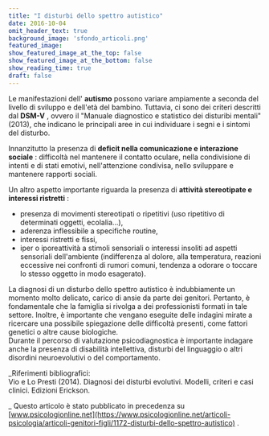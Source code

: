 ```yaml
---
title: "I disturbi dello spettro autistico"
date: 2016-10-04
omit_header_text: true
background_image: 'sfondo_articoli.png'
featured_image: 
show_featured_image_at_the_top: false
show_featured_image_at_the_bottom: false
show_reading_time: true
draft: false
---
```


Le manifestazioni dell' **autismo** possono variare ampiamente a seconda del
livello di sviluppo e dell'età del bambino. Tuttavia, ci sono dei criteri
descritti dal **DSM-V** , ovvero il "Manuale diagnostico e statistico dei
disturibi mentali" (2013), che indicano le principali aree in cui individuare
i segni e i sintomi del disturbo.  
  
Innanzitutto la presenza di **deficit nella comunicazione e interazione
sociale** : difficoltà nel mantenere il contatto oculare, nella condivisione
di intenti e di stati emotivi, nell'attenzione condivisa, nello sviluppare e
mantenere rapporti sociali.  
  
Un altro aspetto importante riguarda la presenza di **attività stereotipate e
interessi ristretti** :

  * presenza di movimenti stereotipati o ripetitivi (uso ripetitivo di determinati oggetti, ecolalia...),
  * aderenza inflessibile a specifiche routine,
  * interessi ristretti e fissi,
  * iper o iporeattività a stimoli sensoriali o interessi insoliti ad aspetti sensoriali dell'ambiente (indifferenza al dolore, alla temperatura, reazioni eccessive nei confronti di rumori comuni, tendenza a odorare o toccare lo stesso oggetto in modo esagerato).

  
La diagnosi di un disturbo dello spettro autistico è indubbiamente un momento
molto delicato, carico di ansie da parte dei genitori. Pertanto, è
fondamentale che la famiglia si rivolga a dei professionisti formati in tale
settore. Inoltre, è importante che vengano eseguite delle indagini mirate a
ricercare una possibile spiegazione delle difficoltà presenti, come fattori
genetici o altre cause biologiche.  
Durante il percorso di valutazione psicodiagnostica è importante indagare
anche la presenza di disabilità intellettiva, disturbi del linguaggio o altri
disordini neuroevolutivi o del comportamento.  
  
_Riferimenti bibliografici:  
Vio e Lo Presti (2014). Diagnosi dei disturbi evolutivi. Modelli, criteri e
casi clinici. Edizioni Erickson.  
  
_ Questo articolo è stato pubblicato in precedenza su [www.psicologionline.net](https://www.psicologionline.net/articoli-psicologia/articoli-genitori-figli/1172-disturbi-dello-spettro-autistico) .


